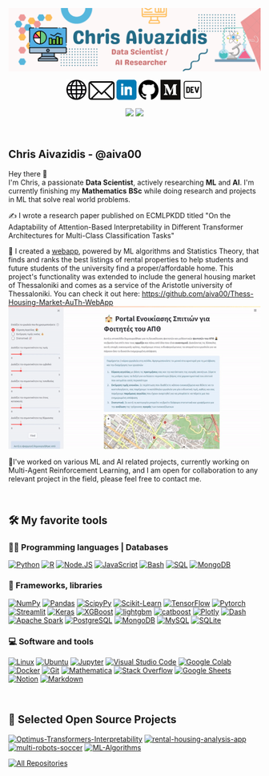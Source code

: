 ![Banner Image](https://github.com/aiva00/aiva00/blob/main/assets/github_banner.png)

<p align="center">
  <a href= "https://www.linkedin.com/in/aiva00"><img height="40" src="https://github.com/papaemman/papaemman/blob/main/assets/web_icon.jpg"></a>
  <a href= "mailto:aivazidis00@gmail.com"><img height="37" src="https://github.com/aiva00/aiva00/blob/main/assets/email.png"></a>
  <a href= "https://www.linkedin.com/in/aiva00/"><img height="40" src="https://github.com/aiva00/aiva00/blob/main/assets/linkedin.png"></a>
  <a href= "https://github.com/aiva00"><img height="40" src="https://github.com/aiva00/aiva00/blob/main/assets/github.svg"></a> 
  <a href= "https://medium.com/@aivazidis00"><img height="40" src="https://github.com/aiva00/aiva00/blob/main/assets/medium_icon.png"></a>
  <a href= "https://dev.to/aiva00"><img height="40" src="https://github.com/aiva00/aiva00/blob/main/assets/dev.png"></a>
</p>
<!-- old visitor count
"https://visitorbadge.io/status?path=https%3A%2F%2Fgithub.com%2Faiva00%2Faiva00"><img src="https://api.visitorbadge.io/api/visitors?path=https%3A%2F%2Fgithub.com%2Faiva00%2Faiva00&label=Visitors%3A&countColor=%2337d67a"
-->
<p align="center">
  <img src="https://visitor-badge-reloaded.herokuapp.com/badge?page_id=aiva00.aiva00&color=00df00">    
  <img src="https://badges.frapsoft.com/os/v1/open-source.svg?v=102">     
</p>
	    
<br>

## Chris Aivazidis - @aiva00
Hey there 👋  
I'm Chris, a passionate **Data Scientist**, actively researching **ML** and **AI**. I'm currently finishing my **Mathematics** **BSc** while doing research and projects in ML that solve real world problems.  

✍️ I wrote a research paper published on ECMLPKDD titled "On the Adaptability of Attention-Based Interpretability in Different Transformer Architectures for Multi-Class Classification Tasks"

💯 I created a [webapp](https://github.com/aiva00/Thess-Housing-Market-AuTh-WebApp), powered by ML algorithms and Statistics Theory, that finds and ranks the best listings of rental properties to help students and future students of the university find a proper/affordable home. This project's functionality was extended to include the general housing market of Thessaloniki and comes as a service of the Aristotle university of Thessaloniki. You can check it out here: https://github.com/aiva00/Thess-Housing-Market-AuTh-WebApp  
![](https://github.com/aiva00/aiva00/blob/main/assets/webapp_gif.gif)

🔭I've worked on various ML and AI related projects, currently working on Multi-Agent Reinforcement Learning, and I am open for collaboration to any relevant project in the field, please feel free to contact me.
<!--
```python
#!/usr/bin/python
# -*- coding: utf-8 -*-

class Me:
    """
    A class to represent a person. (Actually just for me)
    """
    def __init__(self):
        self.name = "Chris Aivazidis"
        self.pronouns = "he/him"
	self.role1 = "📊 Data Scientist"
	self.role2 = "🧠 ML and AI Researcher"
	self.role3 = "📐 Mathematician"
	self.bsc_studies = ("Mathematics", "Mathematics Dept.", "Aristotle University of Thessaloniki")
	self.msc_studies = ("In the process of enrolling in a AI / ML related program")
        self.language_spoken = ["el_GR", "en_US", "es_ES"]
	self.country = "Greece"
	self.city = "Thessaloniki"
	self.values = ["Learning", "Research", "Passion", "Quality", "Teamwork", "Progress", "Growth", "Innovation", "Trust", "Respect"]
				

    def say_hi(self):
        print("Thanks for dropping by, hope you find some of my work interesting. \n I'll be happy to connect with you on Social Platforms!")


me = Me()
me.say_hi()
```
-->
<br>

## 🛠️ My favorite tools


### 👨‍💻 Programming languages | Databases

<p>
    <a href="https://www.python.org"><img alt="Python" src="https://img.shields.io/badge/Python-3476ab.svg?logo=python&logoColor=ffd542"></a>
    <a href="https://www.r-project.org/"><img alt="R" src="https://img.shields.io/badge/R-276DC3.svg?logo=r&logoColor=white"></a>
    <a href="https://nodejs.dev/"><img alt="Node.JS" src="https://img.shields.io/badge/Node.js-339933.svg?logo=nodedotjs&logoColor=white"></a>
    <a href="https://www.javascript.com/"><img alt="JavaScript" src="https://img.shields.io/badge/JavaScript-f7df1e.svg?logo=r&logoColor=white"></a>
    <a href="https://www.gnu.org/software/bash/"><img alt="Bash" src="https://img.shields.io/badge/Bash-121011.svg?logo=gnu-bash&logoColor=white"></a>
    <a href="https://www.mysql.com/"><img alt="SQL" src="https://custom-icon-badges.herokuapp.com/badge/SQL-025E8C.svg?logo=database&logoColor=white"></a>
    <a href="https://www.mongodb.com"><img alt="MongoDB" src="https://img.shields.io/badge/MongoDB-4ea94b.svg?logo=mongodb&logoColor=white"></a>
	
</p>

### 🧰 Frameworks, libraries

<p>
    <a href="https://numpy.org/"><img alt="NumPy" src="https://img.shields.io/badge/Numpy-4d77cf.svg?logo=numpy&logoColor=white"></a>
    <a href="https://pandas.pydata.org/"><img alt="Pandas" src="https://img.shields.io/badge/Pandas-150458.svg?logo=pandas&logoColor=white"></a>
    <a href="https://www.scipy.org/"><img alt="ScipyPy" src="https://img.shields.io/badge/SciPy-blue.svg?logo=SciPy&logoColor=white"></a>
    <a href="https://scikit-learn.org/stable/index.html"><img alt="Scikit-Learn" src="https://img.shields.io/badge/scikitlearn-3499cd.svg?logo=scikit-learn&logoColor=fa9b3b"></a>
    <a href="https://www.tensorflow.org/"><img alt="TensorFlow" src="https://img.shields.io/badge/TensorFlow-FF6F00.svg?logo=TensorFlow&logoColor=white"></a>
    <a href="https://pytorch.org/"><img alt="Pytorch" src="https://img.shields.io/badge/PyTorch-ee4c2c.svg?logo=pytorch&logoColor=white"></a>
    <a href="https://streamlit.io/"><img alt="Streamlit" src="https://img.shields.io/badge/Streamlit-ff4b4b.svg?logo=streamlit&logoColor=white"></a>
    <a href="https://keras.io/"><img alt="Keras" src="https://img.shields.io/badge/Keras-D00000.svg?logo=Keras&logoColor=white"></a>
    <a href="https://xgboost.readthedocs.io/en/latest/"><img alt="XGBoost" src="https://img.shields.io/badge/XGBoost-337ab7.svg?logo=xgboost&logoColor=white"></a>
    <a href="https://lightgbm.readthedocs.io/en/latest/"><img alt="lightgbm" src="https://img.shields.io/badge/LightGBM-2980b9.svg?logo=xgboost&logoColor=333333"></a>   
    <a href="https://catboost.ai//"><img alt="catboost" src="https://img.shields.io/badge/catboost-ffcc00.svg?logo=catboostai&logoColor=333333"></a>
    <a href="https://plotly.com/"><img alt="Plotly" src="https://img.shields.io/badge/Plotly-3c4c74.svg?logo=plotly&logoColor=white"></a>
    <a href="https://plotly.com/dash/"><img alt="Dash" src="https://img.shields.io/badge/Dash-9ca4bc.svg?logo=dash&logoColor=white"></a>
    <a href="https://spark.apache.org/"><img alt="Apache Spark" src="https://img.shields.io/badge/Spark-e36b1a.svg?logo=apache%20spark&logoColor=white"></a>
    <a href="https://www.postgresql.org/"><img alt="PostgreSQL" src ="https://img.shields.io/badge/PostgreSQL-316192.svg?logo=postgresql&logoColor=white"></a>
    <a href="https://www.mongodb.com/"><img alt="MongoDB" src ="https://img.shields.io/badge/MongoDB-4ea94b.svg?logo=mongodb&logoColor=white"></a>
    <a href="https://www.mysql.com/"><img alt="MySQL" src="https://img.shields.io/badge/MySQL-00f.svg?logo=mysql&logoColor=white"></a>
    <a href="https://www.sqlite.org/index.html"><img alt="SQLite" src ="https://img.shields.io/badge/SQLite-07405e.svg?logo=sqlite&logoColor=white"></a>
</p>


### 💻 Software and tools

<p>
   <a href="https://www.linux.org/"><img alt="Linux" src="https://img.shields.io/badge/Linux-black.svg?logo=linux&logoColor=white"></a>
   <a href="https://ubuntu.com/"><img alt="Ubuntu" src="https://img.shields.io/badge/Ubuntu-dd4814.svg?logo=ubuntu&logoColor=white"></a>
   <a href="https://jupyter.org/"><img alt="Jupyter" src="https://img.shields.io/badge/Jupyter-F37626.svg?logo=Jupyter&logoColor=white"></a>
    <a href="https://code.visualstudio.com/"><img alt="Visual Studio Code" src="https://img.shields.io/badge/Visual%20Studio%20Code-4db3f3.svg?logo=visual-studio-code&logoColor=white"></a>
    <a href="https://colab.research.google.com/?utm_source=scs-index"><img alt="Google Colab" src="https://img.shields.io/badge/Google%20Colab-black.svg?logo=google%20colab&logoColor=ffd936"></a>
    <a href="https://www.docker.com/"><img alt="Docker" src="https://img.shields.io/badge/Docker-2496ed.svg?logo=docker&logoColor=white"></a>
    <a href="https://git-scm.com/"><img alt="Git" src="https://img.shields.io/badge/Git-F05033.svg?logo=git&logoColor=white"></a>
    <a href="https://www.wolfram.com/mathematica/"><img alt="Mathematica" src="https://img.shields.io/badge/Mathematica-DD1100.svg?logo=wolfram-mathematica&logoColor=white"></a>
    <a href="https://stackoverflow.com/"><img alt="Stack Overflow" src="https://img.shields.io/badge/-Stack%20Overflow-FE7A16?logo=stack-overflow&logoColor=white"></a>
    <a href="https://www.google.com/sheets/about/"><img alt="Google Sheets" src="https://img.shields.io/badge/Google%20Sheets-34A853.svg?logo=google%20sheets&logoColor=white"></a>
    <a href="https://www.notion.so/"><img alt="Notion" src="https://img.shields.io/badge/Notion-010101.svg?logo=notion&logoColor=white"></a>
    <a href="https://www.markdownguide.org/"><img alt="Markdown" src="https://img.shields.io/badge/Markdown-000000.svg?logo=markdown&logoColor=white"></a>
   
</p>


<br>

## 📘 Selected Open Source Projects

<p align="left">
  <a href="https://github.com/intelligence-csd-auth-gr/Optimus-Transformers-Interpretability/tree/multiclass"><img width="330" src="https://denvercoder1-github-readme-stats.vercel.app/api/pin/?username=intelligence-csd-auth-gr&repo=Optimus-Transformers-Interpretability&show_owner=true" alt="Optimus-Transformers-Interpretability"></a>
  <a href="https://github.com/aiva00/Thess-Housing-Market-AuTh-WebApp"><img width="330" src="https://denvercoder1-github-readme-stats.vercel.app/api/pin/?username=aiva00&repo=Thess-Housing-Market-AuTh-WebApp&show_owner=true" alt="rental-housing-analysis-app"></a>	
  <a href="https://github.com/aiva00/Multi-Agent-RL-Soccer-Robots-in-Webots"><img width="330" src="https://denvercoder1-github-readme-stats.vercel.app/api/pin/?username=aiva00&repo=Multi-Agent-RL-Soccer-Robots-in-Webots&show_owner=true" alt="multi-robots-soccer"></a>
  <a href="https://github.com/aiva00/Cifar10-NN-CNN-SVM-AE-VAE"><img width="330" src="https://denvercoder1-github-readme-stats.vercel.app/api/pin/?username=aiva00&repo=Cifar10-NN-CNN-SVM-AE-VAE&show_owner=true" alt="ML-Algorithms"></a>					
</p>
	
<p align="left">
  <a href="https://github.com/aiva00?tab=repositories"><img alt="All Repositories" title="All Repositories" src="https://custom-icon-badges.herokuapp.com/badge/-All%20Repos-182447?style=for-the-badge&logoColor=white&logo=repo"/></a>
</p>

<!-- Github stats fix
<br>

<details>
    <summary><strong>My GitHub Stats</strong></summary>
      <p align="center">
      <img align="center" src="https://github-readme-stats.vercel.app/api/top-langs/?username=papaemman&hide_langs_below=18&line_height=27&layout=compact&title_color=29315F&text_color=29315F&hide_border=True"/>
      <img align="center" src="https://github-readme-stats.vercel.app/api?username=papaemman&show_icons=true&count_private=true&include_all_commits=true&line_height=21%22%20alt=%22Papaemman%27s%20Github%20Stats&title_color=29315F&text_color=29315F&icon_color=686466&hide_border=True" alt="Papaemman's Github Stats"/>
      <img align="center" src="https://github-profile-trophy.vercel.app/?username=papaemman&column=7&title_color=29315F&text_color=29315F&icon_color=686466&hide_border=True" alt="papaemman's Github Trophy" />
      </p>
</details>


<br>
-->
